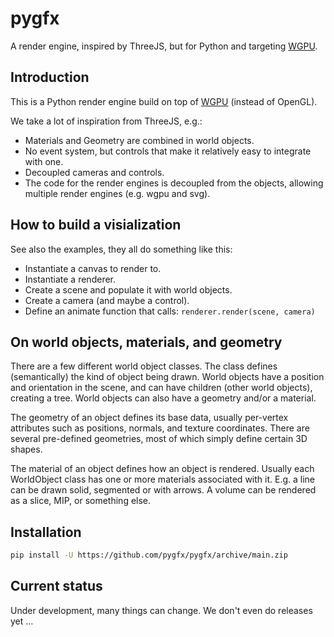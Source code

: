# pygfx

A render engine, inspired by ThreeJS, but for Python and targeting [WGPU](https://github.com/pygfx/wgpu-py).


## Introduction

This is a Python render engine build on top of [WGPU](https://github.com/pygfx/wgpu-py) (instead of OpenGL).

We take a lot of inspiration from ThreeJS, e.g.:

* Materials and Geometry are combined in world objects.
* No event system, but controls that make it relatively easy to integrate with one.
* Decoupled cameras and controls.
* The code for the render engines is decoupled from the objects, allowing multiple render engines (e.g. wgpu and svg).


## How to build a visialization

See also the examples, they all do something like this:

* Instantiate a canvas to render to.
* Instantiate a renderer.
* Create a scene and populate it with world objects.
* Create a camera (and maybe a control).
* Define an  animate function that calls: `renderer.render(scene, camera)`


## On world objects, materials, and geometry

There are a few different world object classes. The class defines
(semantically) the kind of object being drawn. World objects have a position
and orientation in the scene, and can have children (other world objects), creating
a tree. World objects can also have a geometry and/or a material.

The geometry of an object defines its base data, usually per-vertex attributes such
as positions, normals, and texture coordinates. There are several pre-defined geometries,
most of which simply define certain 3D shapes.

The material of an object defines how an object is rendered. Usually each WorldObject class
has one or more materials associated with it. E.g. a line can be drawn solid, segmented or
with arrows. A volume can be rendered as a slice, MIP, or something else.


## Installation

```bash
pip install -U https://github.com/pygfx/pygfx/archive/main.zip
```


## Current status

Under development, many things can change. We don't even do releases yet ...

